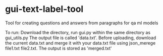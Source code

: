 # gui-text-label-tool
Tool for creating questions and answers from paragraphs for qa ml models

To run:
Download the directory, run gui.py within the same directory as gui_utils.py The output file is called 'data.txt'. 
Before uploading, download the current data.txt and merge it with your data.txt file using json_merege file1.txt file2.txt. The output is stored as 'merged.txt'
